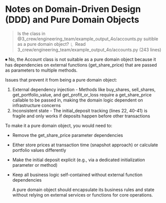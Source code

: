 # Notes on Domain-Driven Design (DDD) and Pure Domain Objects

> Is the class in @3_crew/engineering_team/example_output_4o/accounts.py suitible as a pure domain object?
  ⎿  Read 3_crew/engineering_team/example_output_4o/accounts.py (243 lines)

⏺ No, the Account class is not suitable as a pure domain object because it has dependencies on external functions (get_share_price) that are passed as parameters to multiple
  methods.

  Issues that prevent it from being a pure domain object:

  1. External dependency injection - Methods like buy_shares, sell_shares, get_portfolio_value, and get_profit_or_loss require a get_share_price callable to be passed in, making
  the domain logic dependent on infrastructure concerns
  2. Inconsistent state - The initial_deposit tracking (lines 22, 40-41) is fragile and only works if deposits happen before other transactions

  To make it a pure domain object, you would need to:

- Remove the get_share_price parameter dependencies
- Either store prices at transaction time (snapshot approach) or calculate portfolio values differently
- Make the initial deposit explicit (e.g., via a dedicated initialization parameter or method)
- Keep all business logic self-contained without external function dependencies

  A pure domain object should encapsulate its business rules and state without relying on external services or functions for core operations.
